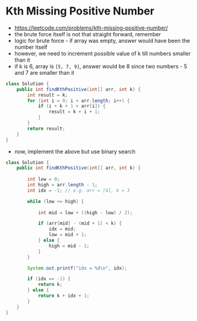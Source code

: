 # Kth Missing Positive Number

- https://leetcode.com/problems/kth-missing-positive-number/
- the brute force itself is not that straight forward, remember
- logic for brute force - if array was empty, answer would have been the number itself
- however, we need to increment possible value of k till numbers smaller than it
- if k is 6, array is `[5, 7, 9]`, answer would be 8 since two numbers - 5 and 7 are smaller than it

```java
class Solution {
    public int findKthPositive(int[] arr, int k) {
        int result = k;
        for (int i = 0; i < arr.length; i++) {
            if (i + k + 1 > arr[i]) {
                result = k + i + 1;
            }
        }
        return result;
    }
}
```

- now, implement the above but use binary search

```java
class Solution {
    public int findKthPositive(int[] arr, int k) {
        
        int low = 0;
        int high = arr.length - 1;
        int idx = -1; // e.g. arr = [4], k = 3

        while (low <= high) {
            
            int mid = low + ((high - low) / 2);

            if (arr[mid] - (mid + 1) < k) {
                idx = mid;
                low = mid + 1;
            } else {
                high = mid - 1;
            }
        }

        System.out.printf("idx = %d\n", idx);

        if (idx == -1) {
            return k;
        } else {
            return k + idx + 1;
        }
    }
}

```

